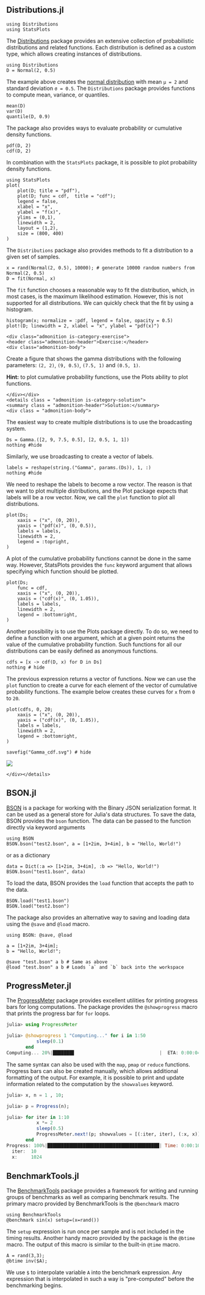 ## Distributions.jl

```@setup distr
using Distributions
using StatsPlots
```

The [Distributions](https://github.com/JuliaStats/Distributions.jl) package provides an extensive collection of probabilistic distributions and related functions. Each distribution is defined as a custom type, which allows creating instances of distributions.

```@repl distr
using Distributions
D = Normal(2, 0.5)
```

The example above creates the [normal distribution](https://en.wikipedia.org/wiki/Normal_distribution) with mean `μ = 2` and standard deviation `σ = 0.5`. The `Distributions` package provides functions to compute mean, variance, or quantiles.

```@repl distr
mean(D)
var(D)
quantile(D, 0.9)
```

The package also provides ways to evaluate probability or cumulative density functions.

```@repl distr
pdf(D, 2)
cdf(D, 2)
```

In combination with the `StatsPlots` package, it is possible to plot probability density functions.

```@example distr
using StatsPlots
plot(
    plot(D; title = "pdf"),
    plot(D; func = cdf,  title = "cdf");
    legend = false,
    xlabel = "x",
    ylabel = "f(x)",
    ylims = (0,1),
    linewidth = 2,
    layout = (1,2),
    size = (800, 400)
)
```

The `Distributions` package also provides methods to fit a distribution to a given set of samples.

```@repl distr
x = rand(Normal(2, 0.5), 10000); # generate 10000 random numbers from Normal(2, 0.5)
D = fit(Normal, x)
```

The `fit` function chooses a reasonable way to fit the distribution, which, in most cases, is the maximum likelihood estimation. However, this is not supported for all distributions. We can quickly check that the fit by using a histogram.

```@example distr
histogram(x; normalize = :pdf, legend = false, opacity = 0.5)
plot!(D; linewidth = 2, xlabel = "x", ylabel = "pdf(x)")
```

```@raw html
<div class="admonition is-category-exercise">
<header class="admonition-header">Exercise:</header>
<div class="admonition-body">
```

Create a figure that shows the gamma distributions with the following parameters: `(2, 2)`, `(9, 0.5)`, `(7.5, 1)` and `(0.5, 1)`.

**Hint:** to plot cumulative probability functions, use the Plots ability to plot functions.

```@raw html
</div></div>
<details class = "admonition is-category-solution">
<summary class = "admonition-header">Solution:</summary>
<div class = "admonition-body">
```

The easiest way to create multiple distributions is to use the broadcasting system.

```@example distr
Ds = Gamma.([2, 9, 7.5, 0.5], [2, 0.5, 1, 1])
nothing #hide
```

Similarly, we use broadcasting to create a vector of labels.

```@example distr
labels = reshape(string.("Gamma", params.(Ds)), 1, :)
nothing #hide
```

We need to reshape the labels to become a row vector. The reason is that we want to plot multiple distributions, and the Plot package expects that labels will be a row vector. Now, we call the `plot` function to plot all distributions.

```@example distr
plot(Ds;
    xaxis = ("x", (0, 20)),
    yaxis = ("pdf(x)", (0, 0.5)),
    labels = labels,
    linewidth = 2,
    legend = :topright,
)
```

A plot of the cumulative probability functions cannot be done in the same way. However, StatsPlots provides the `func` keyword argument that allows specifying which function should be plotted.

```@example distr
plot(Ds;
    func = cdf,
    xaxis = ("x", (0, 20)),
    yaxis = ("cdf(x)", (0, 1.05)),
    labels = labels,
    linewidth = 2,
    legend = :bottomright,
)
```

Another possibility is to use the Plots package directly. To do so, we need to define a function with one argument, which at a given point returns the value of the cumulative probability function. Such functions for all our distributions can be easily defined as anonymous functions.

```@example distr
cdfs = [x -> cdf(D, x) for D in Ds]
nothing # hide
```

The previous expression returns a vector of functions. Now we can use the `plot` function to create a curve for each element of the vector of cumulative probability functions. The example below creates these curves for ``x`` from ``0`` to ``20``.

```@example distr
plot(cdfs, 0, 20;
    xaxis = ("x", (0, 20)),
    yaxis = ("cdf(x)", (0, 1.05)),
    labels = labels,
    linewidth = 2,
    legend = :bottomright,
)

savefig("Gamma_cdf.svg") # hide
```

![](Gamma_cdf.svg)

```@raw html
</div></details>
```

## BSON.jl

[BSON](https://github.com/JuliaIO/BSON.jl) is a package for working with the Binary JSON serialization format. It can be used as a general store for Julia's data structures. To save the data, BSON provides the `bson` function. The data can be passed to the function directly via keyword arguments

```@repl bson
using BSON
BSON.bson("test2.bson", a = [1+2im, 3+4im], b = "Hello, World!")
```

or as a dictionary

```@repl bson
data = Dict(:a => [1+2im, 3+4im], :b => "Hello, World!")
BSON.bson("test1.bson", data)
```

To load the data, BSON provides the `load` function that accepts the path to the data.

```@repl bson
BSON.load("test1.bson")
BSON.load("test2.bson")
```

The package also provides an alternative way to saving and loading data using the `@save` and `@load` macro.

```@repl bson
using BSON: @save, @load

a = [1+2im, 3+4im];
b = "Hello, World!";

@save "test.bson" a b # Same as above
@load "test.bson" a b # Loads `a` and `b` back into the workspace
```

## ProgressMeter.jl

The [ProgressMeter](https://github.com/timholy/ProgressMeter.jl) package provides excellent utilities for printing progress bars for long computations. The package provides the `@showprogress` macro that prints the progress bar for `for` loops.

```julia
julia> using ProgressMeter

julia> @showprogress 1 "Computing..." for i in 1:50
           sleep(0.1)
       end
Computing... 20%|███████▊                               |  ETA: 0:00:04
```

The same syntax can also be used with the `map`, `pmap` or `reduce` functions. Progress bars can also be created manually, which allows additional formatting of the output. For example, it is possible to print and update information related to the computation by the `showvalues` keyword.

```julia
julia> x, n = 1 , 10;

julia> p = Progress(n);

julia> for iter in 1:10
           x *= 2
           sleep(0.5)
           ProgressMeter.next!(p; showvalues = [(:iter, iter), (:x, x)])
       end
Progress: 100%|█████████████████████████████████████████| Time: 0:00:10
  iter:  10
  x:     1024
```

## BenchmarkTools.jl

The [BenchmarkTools](https://github.com/JuliaCI/BenchmarkTools.jl) package provides a framework for writing and running groups of benchmarks as well as comparing benchmark results. The primary macro provided by BenchmarkTools is the `@benchmark` macro

```@repl benchmark
using BenchmarkTools
@benchmark sin(x) setup=(x=rand())
```

The `setup` expression is run once per sample and is not included in the timing results. Another handy macro provided by the package is the `@btime` macro. The output of this macro is similar to the built-in `@time` macro.

```@repl benchmark
A = rand(3,3);
@btime inv($A);
```

We use `$` to interpolate variable `A` into the benchmark expression. Any expression that is interpolated in such a way is "pre-computed" before the benchmarking begins.
